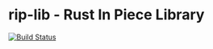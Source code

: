 # rip-lib - Rust In Piece Library
[![Build Status](https://travis-ci.com/weerox/rip-lib.svg?branch=master)](https://travis-ci.com/weerox/rip-lib)
